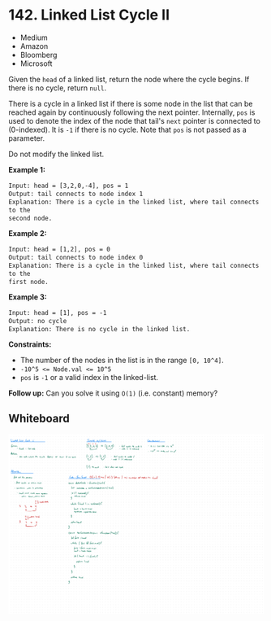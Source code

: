 # 142. Linked List Cycle II
- Medium
- Amazon
- Bloomberg
- Microsoft

Given the `head` of a linked list, return the node where the cycle begins. If
there is no cycle, return `null`.

There is a cycle in a linked list if there is some node in the list that can be
reached again by continuously following the next pointer. Internally, `pos` is
used to denote the index of the node that tail's `next` pointer is connected to
(0-indexed). It is `-1` if there is no cycle. Note that `pos` is not passed as a
parameter.

Do not modify the linked list.

**Example 1:**
```
Input: head = [3,2,0,-4], pos = 1
Output: tail connects to node index 1
Explanation: There is a cycle in the linked list, where tail connects to the
second node.
```

**Example 2:**
```
Input: head = [1,2], pos = 0
Output: tail connects to node index 0
Explanation: There is a cycle in the linked list, where tail connects to the
first node.
```

**Example 3:**
```
Input: head = [1], pos = -1
Output: no cycle
Explanation: There is no cycle in the linked list.
```

**Constraints:**
- The number of the nodes in the list is in the range `[0, 10^4]`.
- `-10^5 <= Node.val <= 10^5`
- `pos` is `-1` or a valid index in the linked-list.

**Follow up:** Can you solve it using `O(1)` (i.e. constant) memory?

## Whiteboard
![Whiteboard Image 01][whiteboard-image-01]

<!-- Refs -->
[whiteboard-image-01]: whiteboard-01.jpg
